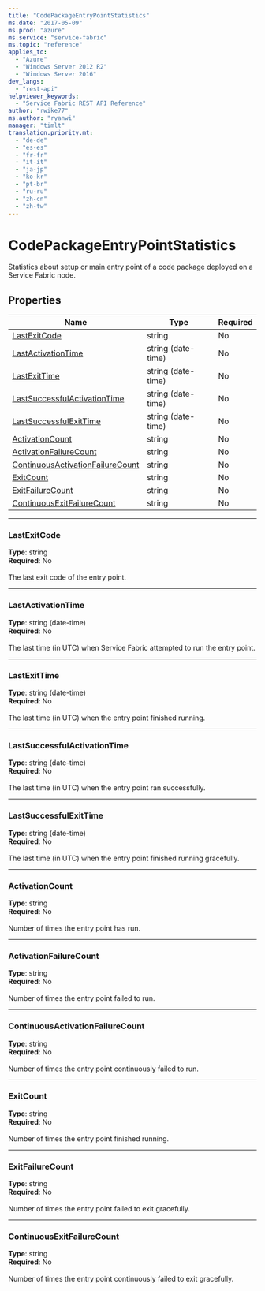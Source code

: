 ```yaml
---
title: "CodePackageEntryPointStatistics"
ms.date: "2017-05-09"
ms.prod: "azure"
ms.service: "service-fabric"
ms.topic: "reference"
applies_to: 
  - "Azure"
  - "Windows Server 2012 R2"
  - "Windows Server 2016"
dev_langs: 
  - "rest-api"
helpviewer_keywords: 
  - "Service Fabric REST API Reference"
author: "rwike77"
ms.author: "ryanwi"
manager: "timlt"
translation.priority.mt: 
  - "de-de"
  - "es-es"
  - "fr-fr"
  - "it-it"
  - "ja-jp"
  - "ko-kr"
  - "pt-br"
  - "ru-ru"
  - "zh-cn"
  - "zh-tw"
---
```

# CodePackageEntryPointStatistics

Statistics about setup or main entry point  of a code package deployed on a Service Fabric node.

## Properties
| Name | Type | Required |
| --- | --- | --- |
| [LastExitCode](#lastexitcode) | string | No |
| [LastActivationTime](#lastactivationtime) | string (date-time) | No |
| [LastExitTime](#lastexittime) | string (date-time) | No |
| [LastSuccessfulActivationTime](#lastsuccessfulactivationtime) | string (date-time) | No |
| [LastSuccessfulExitTime](#lastsuccessfulexittime) | string (date-time) | No |
| [ActivationCount](#activationcount) | string | No |
| [ActivationFailureCount](#activationfailurecount) | string | No |
| [ContinuousActivationFailureCount](#continuousactivationfailurecount) | string | No |
| [ExitCount](#exitcount) | string | No |
| [ExitFailureCount](#exitfailurecount) | string | No |
| [ContinuousExitFailureCount](#continuousexitfailurecount) | string | No |

____
### LastExitCode
__Type__: string <br/>
__Required__: No<br/>
<br/>
The last exit code of the entry point.

____
### LastActivationTime
__Type__: string (date-time) <br/>
__Required__: No<br/>
<br/>
The last time (in UTC) when Service Fabric attempted to run the entry point.

____
### LastExitTime
__Type__: string (date-time) <br/>
__Required__: No<br/>
<br/>
The last time (in UTC) when the entry point finished running.

____
### LastSuccessfulActivationTime
__Type__: string (date-time) <br/>
__Required__: No<br/>
<br/>
The last time (in UTC) when the entry point ran successfully.

____
### LastSuccessfulExitTime
__Type__: string (date-time) <br/>
__Required__: No<br/>
<br/>
The last time (in UTC) when the entry point finished running gracefully.

____
### ActivationCount
__Type__: string <br/>
__Required__: No<br/>
<br/>
Number of times the entry point has run.

____
### ActivationFailureCount
__Type__: string <br/>
__Required__: No<br/>
<br/>
Number of times the entry point failed to run.

____
### ContinuousActivationFailureCount
__Type__: string <br/>
__Required__: No<br/>
<br/>
Number of times the entry point continuously failed to run.

____
### ExitCount
__Type__: string <br/>
__Required__: No<br/>
<br/>
Number of times the entry point finished running.

____
### ExitFailureCount
__Type__: string <br/>
__Required__: No<br/>
<br/>
Number of times the entry point failed to exit gracefully.

____
### ContinuousExitFailureCount
__Type__: string <br/>
__Required__: No<br/>
<br/>
Number of times the entry point continuously failed to exit gracefully.
